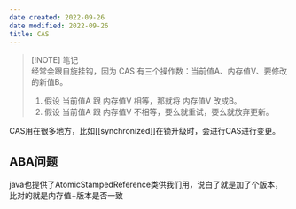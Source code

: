 ```yaml
---
date created: 2022-09-26
date modified: 2022-09-26
title: CAS
---
```


> [!NOTE] 笔记  
>  经常会跟自旋挂钩，因为 CAS 有三个操作数：当前值A、内存值V、要修改的新值B。  
> 1. 假设 当前值A 跟 内存值V 相等，那就将 内存值V 改成B。  
> 2. 假设 当前值A 跟 内存值V 不相等，要么就重试，要么就放弃更新。

CAS用在很多地方，比如[[synchronized]]在锁升级时，会进行CAS进行变更。


## ABA问题
java也提供了AtomicStampedReference类供我们用，说白了就是加了个版本，比对的就是内存值+版本是否一致